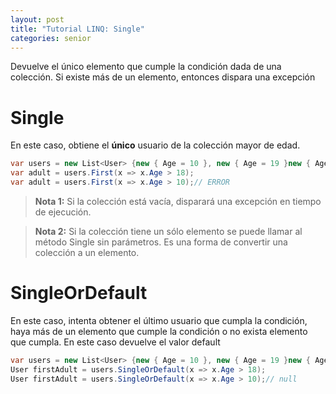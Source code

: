 ```yaml
---
layout: post
title: "Tutorial LINQ: Single"
categories: senior
---
```


Devuelve el único elemento que cumple la<!--more--> condición dada de una colección. Si existe más de un elemento, entonces dispara una excepción

# Single
En este caso, obtiene el **único** usuario de la colección mayor de edad.

```csharp
var users = new List<User> {new { Age = 10 }, new { Age = 19 }new { Age = 10 }, new { Age = 11 }}
var adult = users.First(x => x.Age > 18);
var adult = users.First(x => x.Age > 10);// ERROR
```

> **Nota 1:** Si la colección está vacía, disparará una excepción en tiempo de ejecución.

> **Nota 2:** Si la colección tiene un sólo elemento se puede llamar al método Single sin parámetros. Es una forma de convertir una colección a un elemento.

# SingleOrDefault
En este caso, intenta obtener el último usuario que cumpla la condición, haya más de un elemento que cumple la condición o no exista elemento que cumpla. En este caso devuelve el valor default

```csharp
var users = new List<User> {new { Age = 10 }, new { Age = 19 }new { Age = 10 }, new { Age = 11 }}
User firstAdult = users.SingleOrDefault(x => x.Age > 18);
User firstAdult = users.SingleOrDefault(x => x.Age > 10);// null
```
